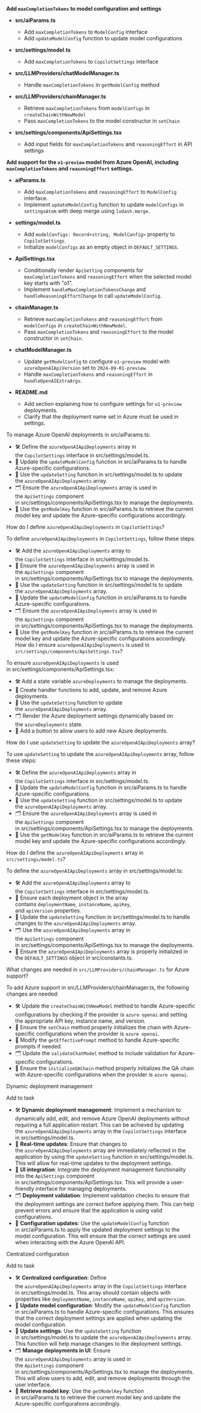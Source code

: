 **Add `maxCompletionTokens` to model configuration and settings**

* **src/aiParams.ts**
  - Add `maxCompletionTokens` to `ModelConfig` interface
  - Add `updateModelConfig` function to update model configurations

* **src/settings/model.ts**
  - Add `maxCompletionTokens` to `CopilotSettings` interface

* **src/LLMProviders/chatModelManager.ts**
  - Handle `maxCompletionTokens` in `getModelConfig` method

* **src/LLMProviders/chainManager.ts**
  - Retrieve `maxCompletionTokens` from `modelConfigs` in `createChainWithNewModel`
  - Pass `maxCompletionTokens` to the model constructor in `setChain`

* **src/settings/components/ApiSettings.tsx**
  - Add input fields for `maxCompletionTokens` and `reasoningEffort` in API settings




**Add support for the `o1-preview` model from Azure OpenAI, including `maxCompletionTokens` and `reasoningEffort` settings.**

* **aiParams.ts**
  - Add `maxCompletionTokens` and `reasoningEffort` to `ModelConfig` interface.
  - Implement `updateModelConfig` function to update `modelConfigs` in `settingsAtom` with deep merge using `lodash.merge`.

* **settings/model.ts**
  - Add `modelConfigs: Record<string, ModelConfig>` property to `CopilotSettings`.
  - Initialize `modelConfigs` as an empty object in `DEFAULT_SETTINGS`.

* **ApiSettings.tsx**
  - Conditionally render `ApiSetting` components for `maxCompletionTokens` and `reasoningEffort` when the selected model key starts with "o1".
  - Implement `handleMaxCompletionTokensChange` and `handleReasoningEffortChange` to call `updateModelConfig`.

* **chainManager.ts**
  - Retrieve `maxCompletionTokens` and `reasoningEffort` from `modelConfigs` in `createChainWithNewModel`.
  - Pass `maxCompletionTokens` and `reasoningEffort` to the model constructor in `setChain`.

* **chatModelManager.ts**
  - Update `getModelConfig` to configure `o1-preview` model with `azureOpenAIApiVersion` set to `2024-09-01-preview`.
  - Handle `maxCompletionTokens` and `reasoningEffort` in `handleOpenAIExtraArgs`.

* **README.md**
  - Add section explaining how to configure settings for `o1-preview` deployments.
  - Clarify that the deployment name set in Azure must be used in settings.

To manage Azure OpenAI deployments in src/aiParams.ts:

- 🛠️ Define the `azureOpenAIApiDeployments` array in the `CopilotSettings` interface in src/settings/model.ts.
- 📝 Update the `updateModelConfig` function in src/aiParams.ts to handle Azure-specific configurations.
- 🔄 Use the `updateSetting` function in src/settings/model.ts to update the `azureOpenAIApiDeployments` array.
- 🗂️ Ensure the `azureOpenAIApiDeployments` array is used in the `ApiSettings` component in src/settings/components/ApiSettings.tsx to manage the deployments.
- 🔧 Use the `getModelKey` function in src/aiParams.ts to retrieve the current model key and update the Azure-specific configurations accordingly.

How do I define `azureOpenAIApiDeployments` in `CopilotSettings`?

To define `azureOpenAIApiDeployments` in `CopilotSettings`, follow these steps:

- 🛠️ Add the `azureOpenAIApiDeployments` array to the `CopilotSettings` interface in src/settings/model.ts.
- 📝 Ensure the `azureOpenAIApiDeployments` array is used in the `ApiSettings` component in src/settings/components/ApiSettings.tsx to manage the deployments.
- 🔄 Use the `updateSetting` function in src/settings/model.ts to update the `azureOpenAIApiDeployments` array.
- 🔧 Update the `updateModelConfig` function in src/aiParams.ts to handle Azure-specific configurations.
- 🗂️ Ensure the `azureOpenAIApiDeployments` array is used in the `ApiSettings` component in src/settings/components/ApiSettings.tsx to manage the deployments.
- 🔧 Use the `getModelKey` function in src/aiParams.ts to retrieve the current model key and update the Azure-specific configurations accordingly.
How do I ensure `azureOpenAIApiDeployments` is used in `src/settings/components/ApiSettings.tsx`?

To ensure `azureOpenAIApiDeployments` is used in src/settings/components/ApiSettings.tsx:

- 🛠️ Add a state variable `azureDeployments` to manage the deployments.
- 📝 Create handler functions to add, update, and remove Azure deployments.
- 🔄 Use the `updateSetting` function to update the `azureOpenAIApiDeployments` array.
- 🗂️ Render the Azure deployment settings dynamically based on the `azureDeployments` state.
- 🔧 Add a button to allow users to add new Azure deployments.

How do I use `updateSetting` to update the `azureOpenAIApiDeployments` array?

To use `updateSetting` to update the `azureOpenAIApiDeployments` array, follow these steps:

- 🛠️ Define the `azureOpenAIApiDeployments` array in the `CopilotSettings` interface in src/settings/model.ts.
- 📝 Update the `updateModelConfig` function in src/aiParams.ts to handle Azure-specific configurations.
- 🔄 Use the `updateSetting` function in src/settings/model.ts to update the `azureOpenAIApiDeployments` array.
- 🗂️ Ensure the `azureOpenAIApiDeployments` array is used in the `ApiSettings` component in src/settings/components/ApiSettings.tsx to manage the deployments.
- 🔧 Use the `getModelKey` function in src/aiParams.ts to retrieve the current model key and update the Azure-specific configurations accordingly.

How do I define the `azureOpenAIApiDeployments` array in `src/settings/model.ts`?

To define the `azureOpenAIApiDeployments` array in src/settings/model.ts:

- 🛠️ Add the `azureOpenAIApiDeployments` array to the `CopilotSettings` interface in src/settings/model.ts.
- 📝 Ensure each deployment object in the array contains `deploymentName`, `instanceName`, `apiKey`, and `apiVersion` properties.
- 🔄 Update the `updateSetting` function in src/settings/model.ts to handle changes to the `azureOpenAIApiDeployments` array.
- 🗂️ Use the `azureOpenAIApiDeployments` array in the `ApiSettings` component in src/settings/components/ApiSettings.tsx to manage the deployments.
- 🔧 Ensure the `azureOpenAIApiDeployments` array is properly initialized in the `DEFAULT_SETTINGS` object in src/constants.ts.

What changes are needed in `src/LLMProviders/chainManager.ts` for Azure support?

To add Azure support in src/LLMProviders/chainManager.ts, the following changes are needed:

- 🛠️ Update the `createChainWithNewModel` method to handle Azure-specific configurations by checking if the provider is `azure openai` and setting the appropriate API key, instance name, and version.
- 📝 Ensure the `setChain` method properly initializes the chain with Azure-specific configurations when the provider is `azure openai`.
- 🔄 Modify the `getEffectivePrompt` method to handle Azure-specific prompts if needed.
- 🗂️ Update the `validateChatModel` method to include validation for Azure-specific configurations.
- 🔧 Ensure the `initializeQAChain` method properly initializes the QA chain with Azure-specific configurations when the provider is `azure openai`.

Dynamic deployment management

Add to task

- 🛠️ **Dynamic deployment management**: Implement a mechanism to dynamically add, edit, and remove Azure OpenAI deployments without requiring a full application restart. This can be achieved by updating the `azureOpenAIApiDeployments` array in the `CopilotSettings` interface in src/settings/model.ts.
- 📝 **Real-time updates**: Ensure that changes to the `azureOpenAIApiDeployments` array are immediately reflected in the application by using the `updateSetting` function in src/settings/model.ts. This will allow for real-time updates to the deployment settings.
- 🔄 **UI integration**: Integrate the deployment management functionality into the `ApiSettings` component in src/settings/components/ApiSettings.tsx. This will provide a user-friendly interface for managing deployments.
- 🗂️ **Deployment validation**: Implement validation checks to ensure that the deployment settings are correct before applying them. This can help prevent errors and ensure that the application is using valid configurations.
- 🔧 **Configuration updates**: Use the `updateModelConfig` function in src/aiParams.ts to apply the updated deployment settings to the model configuration. This will ensure that the correct settings are used when interacting with the Azure OpenAI API.

Centralized configuration

Add to task

- 🛠️ **Centralized configuration**: Define the `azureOpenAIApiDeployments` array in the `CopilotSettings` interface in src/settings/model.ts. This array should contain objects with properties like `deploymentName`, `instanceName`, `apiKey`, and `apiVersion`.
- 📝 **Update model configuration**: Modify the `updateModelConfig` function in src/aiParams.ts to handle Azure-specific configurations. This ensures that the correct deployment settings are applied when updating the model configuration.
- 🔄 **Update settings**: Use the `updateSetting` function in src/settings/model.ts to update the `azureOpenAIApiDeployments` array. This function will help manage changes to the deployment settings.
- 🗂️ **Manage deployments in UI**: Ensure the `azureOpenAIApiDeployments` array is used in the `ApiSettings` component in src/settings/components/ApiSettings.tsx to manage the deployments. This will allow users to add, edit, and remove deployments through the user interface.
- 🔧 **Retrieve model key**: Use the `getModelKey` function in src/aiParams.ts to retrieve the current model key and update the Azure-specific configurations accordingly.